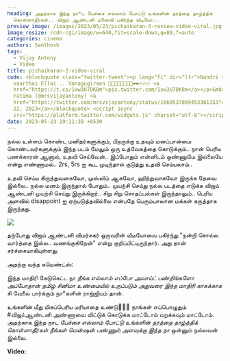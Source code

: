 ```yaml
---
heading: அதற்காக இந்த நா*ட பேச்சை எல்லாம் போட்டு உங்களின் தரத்தை தாழ்த்திக்
  கொள்ளாதீர்கள்.. விஜய் ஆண்டனி மனைவி பகிர்ந்த வீடியோ..
preview_image: /images/2023/05/23/pichaikaran-3-review-video-viral.jpg
image_resize: /cdn-cgi/image/w=640,fit=scale-down,q=80,f=auto
categories: cinema
authors: Santhosh
tags:
  - Vijay Antony
  - Video
title: pichaikaran-2-video-viral
code: <blockquote class="twitter-tweet"><p lang="fi" dir="ltr">Nandri solla
  vaarthai Ellai .. Vanagugiraen 🙏🏻🙏🏻🙏🏻🙏🏻❤️❤️🔥🔥🔥 <a
  href="https://t.co/1xw3U7DK8m">pic.twitter.com/1xw3U7DK8m</a></p>&mdash;
  Fatima (@mrsvijayantony) <a
  href="https://twitter.com/mrsvijayantony/status/1660537869453361153?ref_src=twsrc%5Etfw">May
  22, 2023</a></blockquote> <script async
  src="https://platform.twitter.com/widgets.js" charset="utf-8"></script>
date: 2023-05-23 19:11:38 +0530
---
```



நல்ல உள்ளம் கொண்ட மனிதர்களுக்கும், பிறருக்கு உதவும் மனப்பான்மை கொண்டவர்களுக்கும் இந்த படம் மேலும் ஒரு உத்வேகத்தை கொடுக்கும்.. நான் பெரிய பணக்காரன் ஆனால், உதவி செய்வேன்.. இப்போதும் என்னிடம் ஒண்ணுமே இல்லையே என்று எண்ணாமல்.. 2rs, 5rs ஐ கூட முடிந்தால் குடுத்து உதவி செய்யலாம்..

உதவி செய்ய கிருத்துவனகவோ, முஸ்லிம் ஆகவோ, ஹிந்துவாகவோ இருக்க தேவை இல்லை.. நல்ல மனம் இருந்தால் போதும்.. முயற்சி செய்து நல்ல படத்தை எடுக்க விஜய் ஆண்டனி முயற்சி செய்து இருக்கிறார்.. சிறு சிறு சொதப்பல்கள் இருந்தாலும்.. பெரிய அளவில் disappoint ஐ ஏற்படுத்தவில்லை என்பதே பெரும்பாலான மக்கள் கருத்தாக இருந்தது.

![](/images/2023/05/23/pichaikaran-2-review-video-viral.jpg)

தற்போது விஜய் ஆண்டனி விமர்சகர் ஒருவரின் வீடீயோவை பகிர்ந்து "நன்றி சொல்ல வார்த்தை இல்ல.. வணங்குகிறேன்" என்று குறிப்பிட்டிருந்தார். அது தான் சர்ச்சையாகியுள்ளது.

அதற்கு வந்த கமெண்ட்ஸ்:

இந்த மாதிரி கேடுகெட்ட நா *நீங்க எல்லாம் எப்போ அவாய்ட் பண்றிங்களோ அப்போதான் தமிழ் சினிமா உண்மையில் உருப்படும் அதுவரை இந்த மாதிரி காசுக்காக* சி வேலை பார்க்கும் நா*களின் ராஜ்ஜியம் தான்.

உங்களின் மீது மிகப்பெரிய மரியாதை உண்டு🙏🙏🙏 நாங்கள் எப்பொழுதும் #விஜய்ஆண்டனி அண்ணாவை விட்டுக் கொடுக்க மாட்டோம் மறக்கவும் மாட்டோம். அதற்காக இந்த நா*ட பேச்சை எல்லாம் போட்டு உங்களின் தரத்தை தாழ்த்திக் கொள்ளாதீர்கள் நீங்கள் மென்ஷன் பண்ணும் அளவுக்கு இந்த நா* ஒன்னும் நல்லவன் இல்லை. 

**Video:**